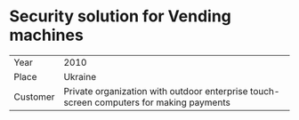 # Security solution for Vending machines
|          |          |
|----------|----------|
|     Year | 2010   |
|    Place | Ukraine   |
| Customer | Private organization with outdoor enterprise touch-screen computers for making payments   |

